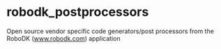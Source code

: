 # robodk_postprocessors
Open source vendor specific code generators/post processors from the RoboDK (www.robodk.com) application
